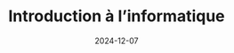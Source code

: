 ---
title: Introduction à l’informatique
summary: Introduction à l’informatique
date: 2024-12-07
type: docs
math: false
tags:
  - Informatique
image:
  url: 'https://iconscout.com/illustration/computer-science-5526290'
  caption: '"Introduction à l’informatique"'
---